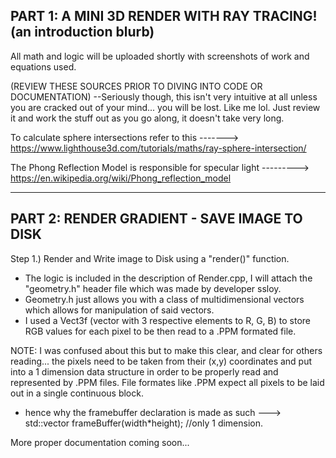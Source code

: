 PART 1: A MINI 3D RENDER WITH RAY TRACING! (an introduction blurb)
-

All math and logic will be uploaded shortly with screenshots of work and equations used.

(REVIEW THESE SOURCES PRIOR TO DIVING INTO CODE OR DOCUMENTATION)
--Seriously though, this isn't very intuitive at all unless you are cracked out of your mind... you will be lost. Like me lol. 
Just review it and work the stuff out as you go along, it doesn't take very long. 

To calculate sphere intersections refer to this -------> https://www.lighthouse3d.com/tutorials/maths/ray-sphere-intersection/

The Phong Reflection Model is responsible for specular light ---------> https://en.wikipedia.org/wiki/Phong_reflection_model
__________________________________________________________________________________________________________________________________

PART 2: RENDER GRADIENT - SAVE IMAGE TO DISK
-
Step 1.) Render and Write image to Disk using a "render()" function.
 - The logic is included in the description of Render.cpp, I will attach the "geometry.h" header file which was made by developer ssloy.
 - Geometry.h just allows you with a class of multidimensional vectors which allows for manipulation of said vectors.
 - I used a Vect3f (vector with 3 respective elements to R, G, B) to store RGB values for each pixel to be then read to a .PPM formated file.

NOTE: I was confused about this but to make this clear, and clear for others reading... the pixels need to be taken from their (x,y) coordinates and put into a 1 dimension data structure in order to
be properly read and represented by .PPM files. File formates like .PPM expect all pixels to be laid out in a single continuous block.
 * hence why the framebuffer declaration is made as such ---> std::vector<Vect3f> frameBuffer(width*height); //only 1 dimension. 

More proper documentation coming soon...
